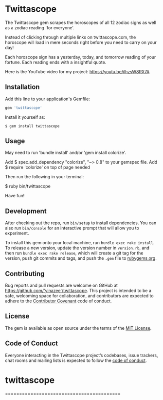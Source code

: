 # Twittascope

The Twittascope gem scrapes the horoscopes of all 12 zodiac signs as well as a zodiac reading 'for everyone'.

Instead of clicking through multiple links on twittascope.com, the horoscope will load in mere seconds right before you need to carry on your day!  

Each horoscope sign has a yesterday, today, and tomorrow reading of your fortune.  Each reading ends with a insightful quote.

Here is the YouTube video for my project:
https://youtu.be/ilhzsW8RX7A

## Installation

Add this line to your application's Gemfile:

```ruby
gem 'twittascope'
```

Install it yourself as:

    $ gem install twittascope

## Usage

May need to run 'bundle install' and/or 'gem install colorize'.

Add $ spec.add_dependency "colorize", "~> 0.8" to your gemspec file.
Add $ require 'colorize' on top of page needed

Then run the following in your terminal:

  $ ruby bin/twittascope

  Have fun!

## Development

After checking out the repo, run `bin/setup` to install dependencies. You can also run `bin/console` for an interactive prompt that will allow you to experiment.

To install this gem onto your local machine, run `bundle exec rake install`. To release a new version, update the version number in `version.rb`, and then run `bundle exec rake release`, which will create a git tag for the version, push git commits and tags, and push the `.gem` file to [rubygems.org](https://rubygems.org).

## Contributing

Bug reports and pull requests are welcome on GitHub at https://github.com/'yinazee'/twittascope. This project is intended to be a safe, welcoming space for collaboration, and contributors are expected to adhere to the [Contributor Covenant](http://contributor-covenant.org) code of conduct.

## License

The gem is available as open source under the terms of the [MIT License](https://opensource.org/licenses/MIT).

## Code of Conduct

Everyone interacting in the Twittascope project’s codebases, issue trackers, chat rooms and mailing lists is expected to follow the [code of conduct](https://github.com/yinazee/twittascope/blob/master/CODE_OF_CONDUCT.md).
# twittascope

=========================================
